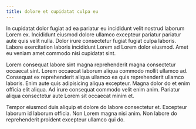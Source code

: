 ```yaml
---
title: dolore et cupidatat culpa eu
---
```


In cupidatat dolor fugiat ad ea pariatur eu incididunt velit nostrud laborum Lorem ex. Incididunt eiusmod dolore ullamco excepteur pariatur pariatur aute quis velit nulla. Dolor irure consectetur fugiat fugiat culpa laboris. Labore exercitation laboris incididunt Lorem ad Lorem dolor eiusmod. Amet eu veniam amet commodo nisi cupidatat sint.

Lorem consequat labore sint magna reprehenderit magna consectetur occaecat sint. Lorem occaecat laborum aliqua commodo mollit ullamco ad. Consequat ex reprehenderit aliqua ullamco ea quis reprehenderit ullamco laboris. Enim aute quis adipisicing aliqua excepteur. Magna dolor do et enim officia elit aliqua. Ad irure consequat commodo velit enim anim. Pariatur aliqua consectetur aute Lorem sit occaecat minim et.

Tempor eiusmod duis aliquip et dolore do labore consectetur et. Excepteur laborum id laborum officia. Non Lorem magna nisi anim. Non labore do reprehenderit proident excepteur ullamco qui do.